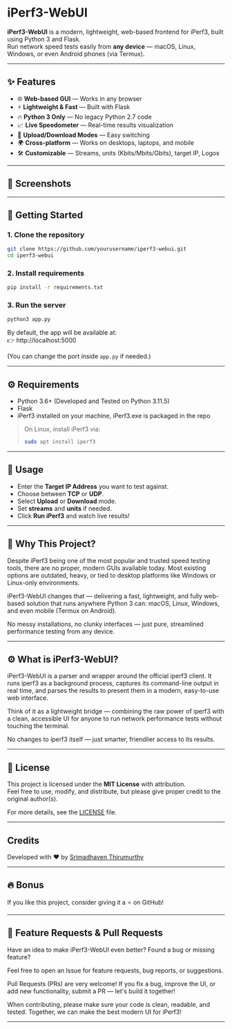 # iPerf3-WebUI

**iPerf3-WebUI** is a modern, lightweight, web-based frontend for iPerf3, built using Python 3 and Flask.  
Run network speed tests easily from **any device** — macOS, Linux, Windows, or even Android phones (via Termux).

---

## ✨ Features

- 🌐 **Web-based GUI** — Works in any browser
- ⚡ **Lightweight & Fast** — Built with Flask
- 🔥 **Python 3 Only** — No legacy Python 2.7 code
- 📈 **Live Speedometer** — Real-time results visualization
- 🔄 **Upload/Download Modes** — Easy switching
- 🌍 **Cross-platform** — Works on desktops, laptops, and mobile
- 🛠 **Customizable** — Streams, units (Kbits/Mbits/Gbits), target IP, Logos

---

## 📸 Screenshots

> 

---

## 🚀 Getting Started

### 1. Clone the repository

```bash
git clone https://github.com/yourusername/iperf3-webui.git
cd iperf3-webui
```

### 2. Install requirements

```bash
pip install -r requirements.txt
```

### 3. Run the server

```bash
python3 app.py
```

By default, the app will be available at:  
👉 http://localhost:5000

(You can change the port inside `app.py` if needed.)

---

## ⚙️ Requirements

- Python 3.6+ (Developed and Tested on Python 3.11.5)
- Flask 
- iPerf3 installed on your machine, iPerf3.exe is packaged in the repo

> On Linux, install iPerf3 via:  
> ```bash
> sudo apt install iperf3
> ```

---

## 👋 Usage

- Enter the **Target IP Address** you want to test against.
- Choose between **TCP** or **UDP**.
- Select **Upload** or **Download** mode.
- Set **streams** and **units** if needed.
- Click **Run iPerf3** and watch live results!

---

## 🧐 Why This Project?

Despite iPerf3 being one of the most popular and trusted speed testing tools, there are no proper, modern GUIs available today.
Most existing options are outdated, heavy, or tied to desktop platforms like Windows or Linux-only environments.

iPerf3-WebUI changes that — delivering a fast, lightweight, and fully web-based solution that runs anywhere Python 3 can: macOS, Linux, Windows, and even mobile (Termux on Android).

No messy installations, no clunky interfaces — just pure, streamlined performance testing from any device.

---

## ⚙️ What is iPerf3-WebUI?
iPerf3-WebUI is a parser and wrapper around the official iperf3 client.
It runs iperf3 as a background process, captures its command-line output in real time, and parses the results to present them in a modern, easy-to-use web interface.

Think of it as a lightweight bridge — combining the raw power of iperf3 with a clean, accessible UI for anyone to run network performance tests without touching the terminal.

No changes to iperf3 itself — just smarter, friendlier access to its results.

---

## 📄 License

This project is licensed under the **MIT License** with attribution.  
Feel free to use, modify, and distribute, but please give proper credit to the original author(s).

For more details, see the [LICENSE](LICENSE) file.

---

## Credits

Developed with ❤️ by [Srimadhaven Thirumurthy](https://github.com/yourusername)

---

## 🔥 Bonus

If you like this project, consider giving it a ⭐️ on GitHub!

---

## 🚀 Feature Requests & Pull Requests
Have an idea to make iPerf3-WebUI even better?
Found a bug or missing feature?

Feel free to open an Issue for feature requests, bug reports, or suggestions.

Pull Requests (PRs) are very welcome!
If you fix a bug, improve the UI, or add new functionality, submit a PR — let's build it together!

When contributing, please make sure your code is clean, readable, and tested.
Together, we can make the best modern UI for iPerf3!

---

#

